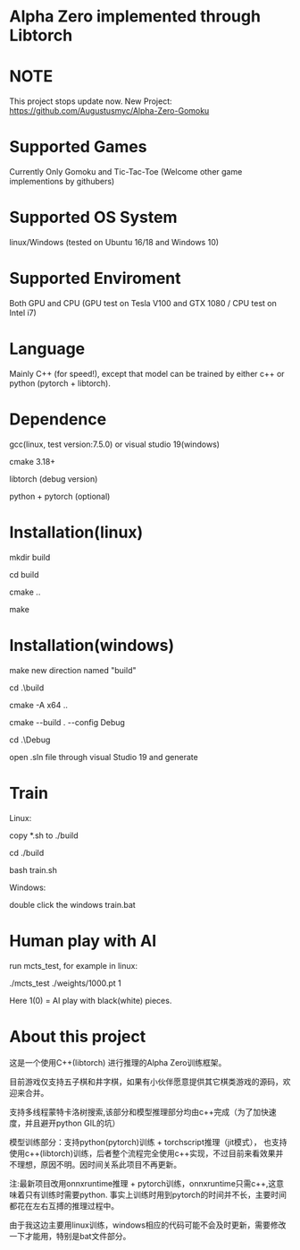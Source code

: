 # Alpha Zero implemented through Libtorch
# NOTE
This project stops update now.
New Project:
https://github.com/Augustusmyc/Alpha-Zero-Gomoku

# Supported Games
Currently Only Gomoku and Tic-Tac-Toe (Welcome other game implementions by githubers)


# Supported OS System
linux/Windows (tested on Ubuntu 16/18 and Windows 10)


# Supported Enviroment
Both GPU and CPU (GPU test on Tesla V100 and GTX 1080 / CPU test on Intel i7)


# Language
Mainly C++ (for speed!), except that model can be trained by either c++ or python (pytorch + libtorch).


# Dependence
gcc(linux, test version:7.5.0) or visual studio 19(windows)

cmake 3.18+

libtorch (debug version)

python + pytorch (optional)


# Installation(linux)
mkdir build

cd build

cmake ..

make


# Installation(windows)
make new direction named "build" 

cd .\build

cmake -A x64 ..

cmake --build . --config Debug

cd .\Debug

open .sln file through visual Studio 19 and generate


# Train
Linux: 

copy *.sh to ./build

cd ./build

bash train.sh


Windows: 

double click the windows train.bat


# Human play with AI
run mcts_test, for example in linux:

./mcts_test ./weights/1000.pt 1

Here 1(0) = AI play with black(white) pieces. 


# About this project
这是一个使用C++(libtorch) 进行推理的Alpha Zero训练框架。

目前游戏仅支持五子棋和井字棋，如果有小伙伴愿意提供其它棋类游戏的源码，欢迎来合并。

支持多线程蒙特卡洛树搜索,该部分和模型推理部分均由c++完成（为了加快速度，并且避开python GIL的坑）

模型训练部分：支持python(pytorch)训练 + torchscript推理（jit模式），
也支持使用c++(libtorch)训练，后者整个流程完全使用c++实现，不过目前来看效果并不理想，原因不明。因时间关系此项目不再更新。

注:最新项目改用onnxruntime推理 + pytorch训练，onnxruntime只需c++,这意味着只有训练时需要python. 事实上训练时用到pytorch的时间并不长，主要时间都花在左右互搏的推理过程中。

由于我这边主要用linux训练，windows相应的代码可能不会及时更新，需要修改一下才能用，特别是bat文件部分。
